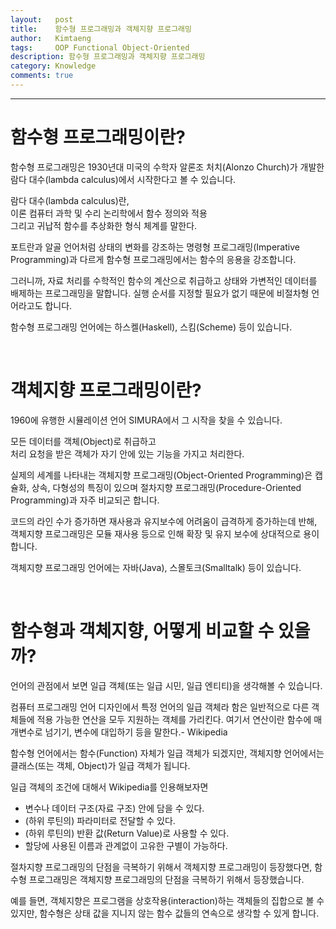 ```yaml
---
layout:   post
title:    함수형 프로그래밍과 객체지향 프로그래밍
author:   Kimtaeng
tags: 	  OOP Functional Object-Oriented 
description: 함수형 프로그래밍과 객체지향 프로그래밍
category: Knowledge
comments: true
---
```


<hr/>

# 함수형 프로그래밍이란?

함수형 프로그래밍은 1930년대 미국의 수학자 알론조 처치(Alonzo Church)가
개발한 람다 대수(lambda calculus)에서 시작한다고 볼 수 있습니다.

<div class="post_caption">람다 대수(lambda calculus)란,<br/>이론 컴퓨터 과학 및 수리 논리학에서
함수 정의와 적용<br/> 그리고 귀납적 함수를 추상화한 형식 체계를 말한다.</div>

포트란과 알골 언어처럼 상태의 변화를 강조하는 명령형 프로그래밍(Imperative Programming)과 다르게
함수형 프로그래밍에서는 함수의 응용을 강조합니다.

그러니까, 자료 처리를 수학적인 함수의 계산으로 취급하고 상태와 가변적인 데이터를 배제하는 프로그래밍을 말합니다.
실행 순서를 지정할 필요가 없기 때문에 비절차형 언어라고도 합니다.

함수형 프로그래밍 언어에는 하스켈(Haskell), 스킴(Scheme) 등이 있습니다.

<br/>

# 객체지향 프로그래밍이란?

1960에 유행한 시뮬레이션 언어 SIMURA에서 그 시작을 찾을 수 있습니다.

<div class="post_caption">모든 데이터를 객체(Object)로 취급하고<br/>
처리 요청을 받은 객체가 자기 안에 있는 기능을 가지고 처리한다.</div>

실제의 세계를 나타내는 객체지향 프로그래밍(Object-Oriented Programming)은 캡슐화, 상속, 다형성의 특징이 있으며
절차지향 프로그래밍(Procedure-Oriented Programming)과 자주 비교되곤 합니다.

코드의 라인 수가 증가하면 재사용과 유지보수에 어려움이 급격하게 증가하는데 반해,
객체지향 프로그래밍은 모듈 재사용 등으로 인해 확장 및 유지 보수에 상대적으로 용이합니다.

객체지향 프로그래밍 언어에는 자바(Java), 스몰토크(Smalltalk) 등이 있습니다.

<br/>

# 함수형과 객체지향, 어떻게 비교할 수 있을까?

언어의 관점에서 보면 일급 객체(또는 일급 시민, 일급 엔티티)을 생각해볼 수 있습니다.

<div class="post_caption">컴퓨터 프로그래밍 언어 디자인에서 특정 언어의 일급 객체라 함은
일반적으로 다른 객체들에 적용 가능한 연산을 모두 지원하는 객체를 가리킨다.
여기서 연산이란 함수에 매개변수로 넘기기, 변수에 대입하기 등을 말한다.- Wikipedia</div>

함수형 언어에서는 함수(Function) 자체가 일급 객체가 되겠지만,
객체지향 언어에서는 클래스(또는 객체, Object)가 일급 객체가 됩니다.

일급 객체의 조건에 대해서 Wikipedia를 인용해보자면
- 변수나 데이터 구조(자료 구조) 안에 담을 수 있다.
- (하위 루틴의) 파라미터로 전달할 수 있다.
- (하위 루틴의) 반환 값(Return Value)로 사용할 수 있다.
- 할당에 사용된 이름과 관계없이 고유한 구별이 가능하다.

절차지향 프로그래밍의 단점을 극복하기 위해서 객체지향 프로그래밍이 등장했다면,
함수형 프로그래밍은 객체지향 프로그래밍의 단점을 극복하기 위해서 등장했습니다.

예를 들면, 객체지향은 프로그램을 상호작용(interaction)하는 객체들의 집합으로 볼 수 있지만,
함수형은 상태 값을 지니지 않는 함수 값들의 연속으로 생각할 수 있게 합니다.